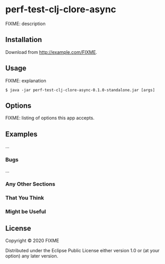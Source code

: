 # perf-test-clj-clore-async

FIXME: description

## Installation

Download from http://example.com/FIXME.

## Usage

FIXME: explanation

    $ java -jar perf-test-clj-clore-async-0.1.0-standalone.jar [args]

## Options

FIXME: listing of options this app accepts.

## Examples

...

### Bugs

...

### Any Other Sections
### That You Think
### Might be Useful

## License

Copyright © 2020 FIXME

Distributed under the Eclipse Public License either version 1.0 or (at
your option) any later version.
